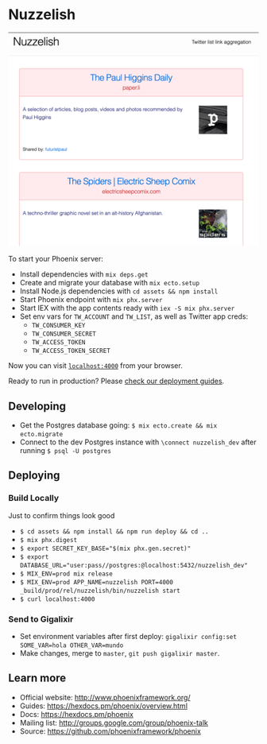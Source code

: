 # Nuzzelish

![](./preview.png)

To start your Phoenix server:

  * Install dependencies with `mix deps.get`
  * Create and migrate your database with `mix ecto.setup`
  * Install Node.js dependencies with `cd assets && npm install`
  * Start Phoenix endpoint with `mix phx.server`
  * Start IEX with the app contents ready with `iex -S mix phx.server`
  * Set env vars for `TW_ACCOUNT` and `TW_LIST`, as well as Twitter app creds:
    - `TW_CONSUMER_KEY`
    - `TW_CONSUMER_SECRET`
    - `TW_ACCESS_TOKEN`
    - `TW_ACCESS_TOKEN_SECRET`

Now you can visit [`localhost:4000`](http://localhost:4000) from your browser.

Ready to run in production? Please [check our deployment guides](https://hexdocs.pm/phoenix/deployment.html).

## Developing

- Get the Postgres database going: `$ mix ecto.create && mix ecto.migrate`
- Connect to the dev Postgres instance with `\connect nuzzelish_dev` after
  running `$ psql -U postgres`

## Deploying

### Build Locally

Just to confirm things look good

- `$ cd assets && npm install && npm run deploy && cd ..`
- `$ mix phx.digest`
- `$ export SECRET_KEY_BASE="$(mix phx.gen.secret)"`
- `$ export DATABASE_URL="user:pass//postgres:@localhost:5432/nuzzelish_dev"`
- `$ MIX_ENV=prod mix release`
- `$ MIX_ENV=prod APP_NAME=nuzzelish PORT=4000 _build/prod/rel/nuzzelish/bin/nuzzelish start`
- `$ curl localhost:4000`

### Send to Gigalixir

- Set environment variables after first deploy: `gigalixir config:set
  SOME_VAR=hola OTHER_VAR=mundo`
- Make changes, merge to `master`, `git push gigalixir master`.

## Learn more

  * Official website: http://www.phoenixframework.org/
  * Guides: https://hexdocs.pm/phoenix/overview.html
  * Docs: https://hexdocs.pm/phoenix
  * Mailing list: http://groups.google.com/group/phoenix-talk
  * Source: https://github.com/phoenixframework/phoenix
